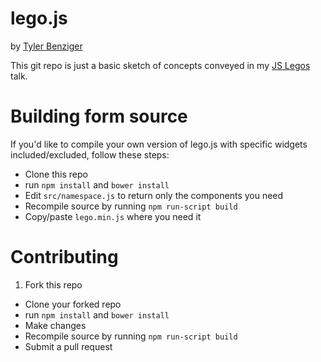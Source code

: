 # lego.js

by [Tyler Benziger](http://twitter.com/tybenz)


This git repo is just a basic sketch of concepts conveyed in my
[JS Legos](http://tybenz.com/presentation-legos) talk.

# Building form source

If you'd like to compile your own version of lego.js with specific
widgets included/excluded, follow these steps:

- Clone this repo
- run `npm install` and `bower install`
- Edit `src/namespace.js` to return only the components you need
- Recompile source by running `npm run-script build`
- Copy/paste `lego.min.js` where you need it

# Contributing

1. Fork this repo
- Clone your forked repo
- run `npm install` and `bower install`
- Make changes
- Recompile source by running `npm run-script build`
- Submit a pull request
